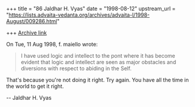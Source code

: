 +++
title = "86 Jaldhar H. Vyas"
date = "1998-08-12"
upstream_url = "https://lists.advaita-vedanta.org/archives/advaita-l/1998-August/009286.html"

+++
[Archive link](https://lists.advaita-vedanta.org/archives/advaita-l/1998-August/009286.html)

On Tue, 11 Aug 1998, f. maiello wrote:

>
> I have used logic and intellect to the pont where it has become evident
> that logic and intellect are seen as major obstacles and diversions with
> respect to abiding in the Self.

That's because you're not doing it right.  Try again.   You have all the
time in the world to get it right.

--
Jaldhar H. Vyas <jaldhar at braincells.com>

